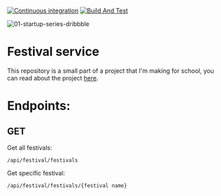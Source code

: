 [![Continuous integration](https://github.com/RenoMuijsenberg/S3-Festival-Service/actions/workflows/main.yml/badge.svg)](https://github.com/RenoMuijsenberg/S3-Festival-Service/actions/workflows/main.yml)
[![Build And Test](https://github.com/RenoMuijsenberg/S3-Festival-Service/actions/workflows/main.yml/badge.svg)](https://github.com/RenoMuijsenberg/S3-Festival-Service/actions/workflows/main.yml)

![01-startup-series-dribbble](https://user-images.githubusercontent.com/43666923/191457379-8ff28917-14c5-443e-a3c7-dd6e91b93713.gif)
# Festival service
This repository is a small part of a project that I'm making for school, you can read about the project [here](https://github.com/RenoMuijsenberg/S3-Festival-Planner-Angular/wiki).

# Endpoints:
## GET
Get all festivals:
```
/api/festival/festivals
```
Get specific festival:
```
/api/festival/festivals/{festival name}
```
